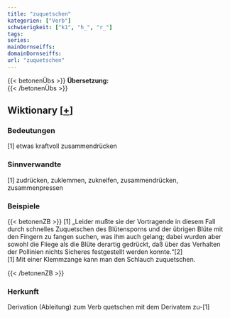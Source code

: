 ```yaml
---
title: "zuquetschen"
kategorien: ["Verb"]
schwierigkeit: ["k1", "h_", "r_"]
tags:
series:
mainDornseiffs:
domainDornseiffs:
url: "zuquetschen"
---
```


{{< betonenÜbs >}}
**Übersetzung:**  
{{< /betonenÜbs >}}

## Wiktionary [[+](https://de.wiktionary.org/wiki/zuquetschen)]

### Bedeutungen
[1] etwas kraftvoll zusammendrücken  

### Sinnverwandte
[1] zudrücken, zuklemmen, zukneifen, zusammendrücken, zusammenpressen  

### Beispiele
{{< betonenZB >}}
[1] „Leider mußte sie der Vortragende in diesem Fall durch schnelles Zuquetschen des Blütensporns und der übrigen Blüte mit den Fingern zu fangen suchen, was ihm auch gelang; dabei wurden aber sowohl die Fliege als die Blüte derartig gedrückt, daß über das Verhalten der Pollinien nichts Sicheres festgestellt werden konnte.“[2]  
[1] Mit einer Klemmzange kann man den Schlauch zuquetschen.  

{{< /betonenZB >}}
### Herkunft
Derivation (Ableitung) zum Verb quetschen mit dem Derivatem zu-[1]  


